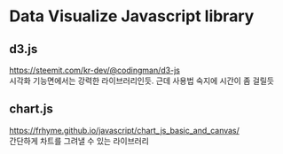 # Data Visualize Javascript library


## d3.js
https://steemit.com/kr-dev/@codingman/d3-js  
시각화 기능면에서는 강력한 라이브러리인듯. 근데 사용법 숙지에 시간이 좀 걸릴듯
## chart.js
https://frhyme.github.io/javascript/chart_js_basic_and_canvas/  
간단하게 차트를 그려낼 수 있는 라이브러리